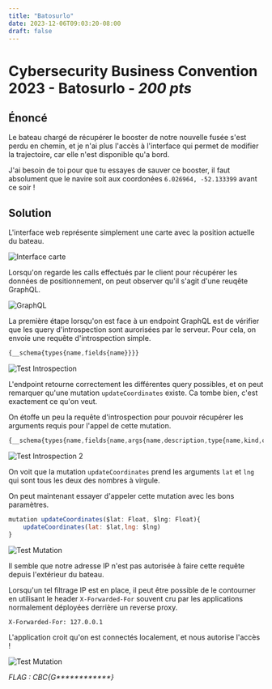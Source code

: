 ```yaml
---
title: "Batosurlo"
date: 2023-12-06T09:03:20-08:00
draft: false
---
```


# Cybersecurity Business Convention 2023 - Batosurlo - *200 pts*

## Énoncé

Le bateau chargé de récupérer le booster de notre nouvelle fusée s'est perdu en chemin, et je n'ai plus l'accès à l'interface qui permet de modifier la trajectoire, car elle n'est disponible qu'a bord.

J'ai besoin de toi pour que tu essayes de sauver ce booster, il faut absolument que le navire soit aux coordonées `6.026964, -52.133399` avant ce soir !

## Solution

L'interface web représente simplement une carte avec la position actuelle du bateau.

![Interface carte](/images/009/01.png)

Lorsqu'on regarde les calls effectués par le client pour récupérer les données de positionnement, on peut observer qu'il s'agit d'une reuqête GraphQL.

![GraphQL](/images/009/02.png)

La première étape lorsqu'on est face à un endpoint GraphQL est de vérifier que les query d'introspection sont aurorisées par le serveur. Pour cela, on envoie une requête d'introspection simple.

```js
{__schema{types{name,fields{name}}}}
```

![Test Introspection](/images/009/03.png)

L'endpoint retourne correctement les différentes query possibles, et on peut remarquer qu'une mutation `updateCoordinates` existe. Ca tombe bien, c'est exactement ce qu'on veut.

On étoffe un peu la requête d'introspection pour pouvoir récupérer les arguments requis pour l'appel de cette mutation.

```js
{__schema{types{name,fields{name,args{name,description,type{name,kind,ofType{name, kind}}}}}}}
```

![Test Introspection 2](/images/009/04.png)

On voit que la mutation `updateCoordinates` prend les arguments `lat` et `lng` qui sont tous les deux des nombres à virgule.

On peut maintenant essayer d'appeler cette mutation avec les bons paramètres.

```js
mutation updateCoordinates($lat: Float, $lng: Float){
    updateCoordinates(lat: $lat,lng: $lng)
}
```

![Test Mutation](/images/009/05.png)

Il semble que notre adresse IP n'est pas autorisée à faire cette requête depuis l'extérieur du bateau.

Lorsqu'un tel filtrage IP est en place, il peut être possible de le contourner en utilisant le header `X-Forwarded-For` souvent cru par les applications normalement déployées derrière un reverse proxy.

```
X-Forwarded-For: 127.0.0.1
```

L'application croit qu'on est connectés localement, et nous autorise l'accès !

![Test Mutation](/images/009/06.png)

*FLAG : CBC{G\*\*\*\*\*\*\*\*\*\*\*\*}*

